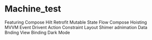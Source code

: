 # Machine_test


Featuring 
Compose
Hilt
Retrofit 
Mutable State Flow 
Compose Hoisting 
MVVM
Event Drivent Action
Constraint Layout 
Shimer adnimation 
Data Bnding 
View Binding 
Dark Mode
